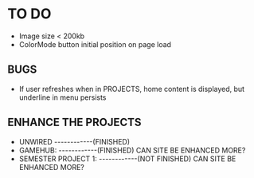 # TO DO

- Image size < 200kb
- ColorMode button initial position on page load

## BUGS

- If user refreshes when in PROJECTS, home content is displayed, but underline in menu persists

## ENHANCE THE PROJECTS

- UNWIRED ------------(FINISHED)
- GAMEHUB: ------------(FINISHED) CAN SITE BE ENHANCED MORE?
- SEMESTER PROJECT 1: ------------(NOT FINISHED) CAN SITE BE ENHANCED MORE?
